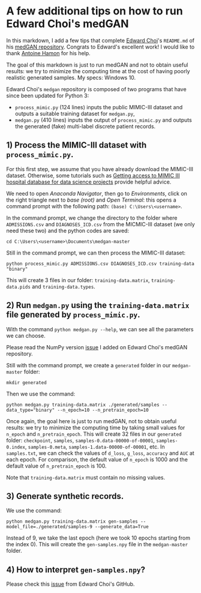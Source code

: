 # A few additional tips on how to run Edward Choi's medGAN

In this markdown, I add a few tips that complete [Edward Choi](https://github.com/mp2893/)'s `README.md` of his [medGAN repository](https://github.com/mp2893/medgan). Congrats to Edward's excellent work! I would like to thank [Antoine Hamon](https://github.com/ZwAnto) for his help.

The goal of this markdown is just to run medGAN and not to obtain useful results: we try to minimize the computing time at the cost of having poorly realistic generated samples. My specs: Windows 10.

Edward Choi's `medgan` repository is composed of two programs that have since been updated for Python 3:
* `process_mimic.py` (124 lines) inputs the public MIMIC-III dataset and outputs a suitable training dataset for `medgan.py`,
* `medgan.py` (410 lines) inputs the output of `process_mimic.py` and outputs the generated (fake) multi-label discrete patient records.

## 1) Process the MIMIC-III dataset with `process_mimic.py`.

For this first step, we assume that you have already download the MIMIC-III dataset. Otherwise, some tutorials such as [Getting access to MIMIC III hospital database for data science projects](https://towardsdatascience.com/getting-access-to-mimic-iii-hospital-database-for-data-science-projects-791813feb735) provide helpful advice.

We need to open _Anaconda Navigator_, then go to _Environments_, click on the right triangle next to _base (root)_ and _Open Terminal_: this opens a command prompt with the following path: `(base) C:\Users\<username>`.

In the command prompt, we change the directory to the folder where `ADMISSIONS.csv` and `DIAGNOSES_ICD.csv` from the MICMIC-III dataset (we only need these two) and the python codes are saved:
```
cd C:\Users\<username>\Documents\medgan-master
```
Still in the command prompt, we can then process the MIMIC-III dataset:
```
python process_mimic.py ADMISSIONS.csv DIAGNOSES_ICD.csv training-data "binary"
```
This will create 3 files in our folder: `training-data.matrix`, `training-data.pids` and `training-data.types`.

## 2) Run `medgan.py` using the `training-data.matrix` file generated by `process_mimic.py`.

With the command `python medgan.py --help`, we can see all the parameters we can choose.

Please read the NumPy version [issue](https://github.com/mp2893/medgan/issues/14) I added on Edward Choi's medGAN repository.

Still with the command prompt, we create a `generated` folder in our `medgan-master` folder:
```
mkdir generated
```
Then we use the command:
```
python medgan.py training-data.matrix ./generated/samples --data_type="binary" --n_epoch=10 --n_pretrain_epoch=10
```
Once again, the goal here is just to run medGAN, not to obtain useful results: we try to minimize the computing time by taking small values for `n_epoch` and `n_pretrain_epoch`.
This will create 32 files in our `generated` folder: `checkpoint`, `samples`, `samples-0.data-00000-of-00001`, `samples-0.index`, `samples-0.meta`, `samples-1.data-00000-of-00001`,  etc. In `samples.txt`, we can check the values of `d_loss`, `g_loss`, `accuracy` and `AUC` at each epoch.
For comparison, the default value of `n_epoch` is 1000 and the default value of `n_pretrain_epoch` is 100.

Note that `training-data.matrix` must contain no missing values.

## 3) Generate synthetic records.

We use the command:
```
python medgan.py training-data.matrix gen-samples --model_file=./generated/samples-9 --generate_data=True
 ```
Instead of 9, we take the last epoch (here we took 10 epochs starting from the index 0). This will create the `gen-samples.npy` file in the `medgan-master` folder.

## 4) How to interpret `gen-samples.npy`?

Please check this [issue](https://github.com/mp2893/medgan/issues/3) from Edward Choi's GitHub.
